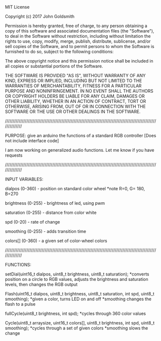 MIT License

Copyright (c) 2017 John Goldsmith

Permission is hereby granted, free of charge, to any person obtaining a copy
of this software and associated documentation files (the "Software"), to deal
in the Software without restriction, including without limitation the rights
to use, copy, modify, merge, publish, distribute, sublicense, and/or sell
copies of the Software, and to permit persons to whom the Software is
furnished to do so, subject to the following conditions:

The above copyright notice and this permission notice shall be included in all
copies or substantial portions of the Software.

THE SOFTWARE IS PROVIDED "AS IS", WITHOUT WARRANTY OF ANY KIND, EXPRESS OR
IMPLIED, INCLUDING BUT NOT LIMITED TO THE WARRANTIES OF MERCHANTABILITY,
FITNESS FOR A PARTICULAR PURPOSE AND NONINFRINGEMENT. IN NO EVENT SHALL THE
AUTHORS OR COPYRIGHT HOLDERS BE LIABLE FOR ANY CLAIM, DAMAGES OR OTHER
LIABILITY, WHETHER IN AN ACTION OF CONTRACT, TORT OR OTHERWISE, ARISING FROM,
OUT OF OR IN CONNECTION WITH THE SOFTWARE OR THE USE OR OTHER DEALINGS IN THE
SOFTWARE.

//////////////////////////////////////////////////////////////////////////////////////////////////////////////

PURPOSE:
give an arduino the functions of a standard RGB controller
[Does not include interface code]

I am now working on generalized audio functions. Let me know if you have requests

//////////////////////////////////////////////////////////////////////////////////////////////////////////////

INPUT VARIABLES:

dialpos (0-360) - position on standard color wheel
				  *note R=0, G= 180, B=270

brightness (0-255) - brightness of led, using pwm

saturation (0-255) - distance from color white

spd (0-20) - rate of change

smoothing (0-255) - adds transition time

colors[] (0-360) - a given set of color-wheel colors

//////////////////////////////////////////////////////////////////////////////////////////////////////////////

FUNCTIONS:

setDial(uint16_t dialpos, uint8_t brightness, uint8_t saturation);
*converts position on a circle to RGB values, adjusts the brightness and saturation levels, then changes the RGB output


Flash(uint16_t dialpos, uint8_t brightness, uint8_t saturation, int spd, uint8_t smoothing);
*given a color, turns LED on and off
*smoothing changes the flash to a pulse


fullCycle(uint8_t brightness, int spd);
*cycles through 360 color values


Cycle(uint8_t arraysize, uint16_t colors[], uint8_t brightness, int spd, uint8_t smoothing);
*cycles through a set of given colors
*smoothing slows the change
